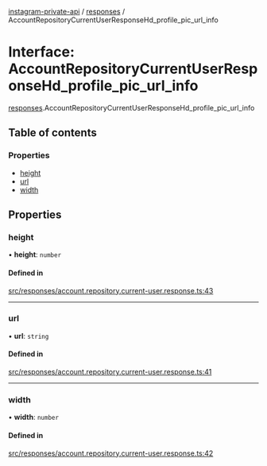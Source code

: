 [instagram-private-api](../../README.md) / [responses](../../modules/responses.md) / AccountRepositoryCurrentUserResponseHd_profile_pic_url_info

# Interface: AccountRepositoryCurrentUserResponseHd\_profile\_pic\_url\_info

[responses](../../modules/responses.md).AccountRepositoryCurrentUserResponseHd_profile_pic_url_info

## Table of contents

### Properties

- [height](AccountRepositoryCurrentUserResponseHd_profile_pic_url_info.md#height)
- [url](AccountRepositoryCurrentUserResponseHd_profile_pic_url_info.md#url)
- [width](AccountRepositoryCurrentUserResponseHd_profile_pic_url_info.md#width)

## Properties

### height

• **height**: `number`

#### Defined in

[src/responses/account.repository.current-user.response.ts:43](https://github.com/Nerixyz/instagram-private-api/blob/4971f34/src/responses/account.repository.current-user.response.ts#L43)

___

### url

• **url**: `string`

#### Defined in

[src/responses/account.repository.current-user.response.ts:41](https://github.com/Nerixyz/instagram-private-api/blob/4971f34/src/responses/account.repository.current-user.response.ts#L41)

___

### width

• **width**: `number`

#### Defined in

[src/responses/account.repository.current-user.response.ts:42](https://github.com/Nerixyz/instagram-private-api/blob/4971f34/src/responses/account.repository.current-user.response.ts#L42)
